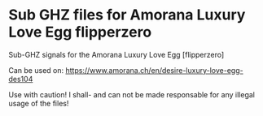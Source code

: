 # Sub GHZ files for Amorana Luxury Love Egg flipperzero
Sub-GHZ signals for the Amorana Luxury Love Egg [flipperzero]

Can be used on:
https://www.amorana.ch/en/desire-luxury-love-egg-des104

Use with caution! I shall- and can not be made responsable for any illegal usage of the files!
